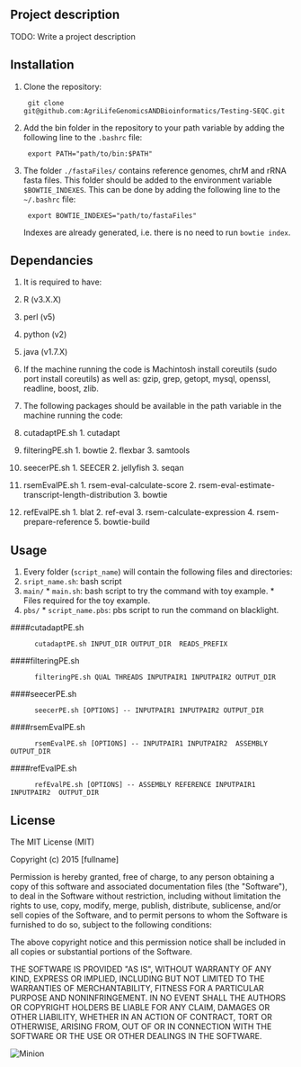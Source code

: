 Project description
-------------------

TODO: Write a project description

Installation
------------------

1. Clone the repository:

        git clone git@github.com:AgriLifeGenomicsANDBioinformatics/Testing-SEQC.git

2. Add the bin folder in the repository to your path variable by adding the following line to the `.bashrc` file:

        export PATH="path/to/bin:$PATH"

3. The folder `./fastaFiles/` contains reference genomes, chrM and rRNA fasta files. This folder should be added to the environment variable `$BOWTIE_INDEXES`. This can be done by adding the following line to the `~/.bashrc` file:

        export BOWTIE_INDEXES="path/to/fastaFiles"

    Indexes are already generated, i.e. there is no need to run `bowtie index`.

Dependancies
------------------
1. It is required to have:
  1. R (v3.X.X)
  2. perl (v5)
  3. python (v2)
  4. java (v1.7.X)

2. If the machine running the code is Machintosh install coreutils (sudo port install coreutils) as well as: gzip, grep, getopt, mysql, openssl, readline, boost, zlib.

3. The following packages should be available in the path variable in the machine running the code:
  1. cutadaptPE.sh
    1. cutadapt
  2. filteringPE.sh
    1. bowtie
    2. flexbar
    3. samtools
  3. seecerPE.sh
    1. SEECER
    2. jellyfish
    3. seqan
  4. rsemEvalPE.sh
    1. rsem-eval-calculate-score
    2. rsem-eval-estimate-transcript-length-distribution
    3. bowtie
  5. refEvalPE.sh
    1. blat
    2. ref-eval
    3. rsem-calculate-expression
    4. rsem-prepare-reference
    5. bowtie-build

Usage
-----------------

1. Every folder (`script_name`) will contain the following files and directories:
  1. `sript_name.sh`: bash script
  2. `main/`
    * `main.sh`: bash script to try the command with toy example.
    * Files required for the toy example.
  3. `pbs/`
    * `script_name.pbs`: pbs script to run the command on blacklight.

####cutadaptPE.sh

          cutadaptPE.sh INPUT_DIR OUTPUT_DIR  READS_PREFIX

####filteringPE.sh

          filteringPE.sh QUAL THREADS INPUTPAIR1 INPUTPAIR2 OUTPUT_DIR

####seecerPE.sh

          seecerPE.sh [OPTIONS] -- INPUTPAIR1 INPUTPAIR2 OUTPUT_DIR

####rsemEvalPE.sh

          rsemEvalPE.sh [OPTIONS] -- INPUTPAIR1 INPUTPAIR2  ASSEMBLY OUTPUT_DIR

####refEvalPE.sh

          refEvalPE.sh [OPTIONS] -- ASSEMBLY REFERENCE INPUTPAIR1 INPUTPAIR2  OUTPUT_DIR

License
---------------

The MIT License (MIT)

Copyright (c) 2015 [fullname]

Permission is hereby granted, free of charge, to any person obtaining a copy
of this software and associated documentation files (the "Software"), to deal
in the Software without restriction, including without limitation the rights
to use, copy, modify, merge, publish, distribute, sublicense, and/or sell
copies of the Software, and to permit persons to whom the Software is
furnished to do so, subject to the following conditions:

The above copyright notice and this permission notice shall be included in all
copies or substantial portions of the Software.

THE SOFTWARE IS PROVIDED "AS IS", WITHOUT WARRANTY OF ANY KIND, EXPRESS OR
IMPLIED, INCLUDING BUT NOT LIMITED TO THE WARRANTIES OF MERCHANTABILITY,
FITNESS FOR A PARTICULAR PURPOSE AND NONINFRINGEMENT. IN NO EVENT SHALL THE
AUTHORS OR COPYRIGHT HOLDERS BE LIABLE FOR ANY CLAIM, DAMAGES OR OTHER
LIABILITY, WHETHER IN AN ACTION OF CONTRACT, TORT OR OTHERWISE, ARISING FROM,
OUT OF OR IN CONNECTION WITH THE SOFTWARE OR THE USE OR OTHER DEALINGS IN THE
SOFTWARE.

![Minion](http://octodex.github.com/images/minion.png)

